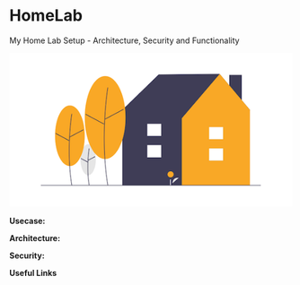 # HomeLab
My Home Lab Setup - Architecture, Security and Functionality 

![HomeLab-Logo](images/logo.png)

**Usecase:**

**Architecture:** 

**Security:**

**Useful Links**
